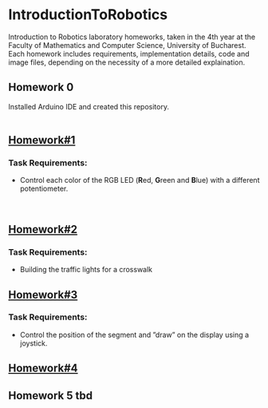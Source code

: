 # IntroductionToRobotics
Introduction to Robotics laboratory homeworks, taken in the 4th year at the Faculty of Mathematics and Computer Science, University of Bucharest. Each homework includes requirements, implementation details, code and image files, depending on the necessity of a more detailed explaination. 

## Homework 0

Installed Arduino IDE and created this repository.<br><br>

## [Homework#1](https://github.com/buku5090/IntroductionToRobotics/tree/main/Homework%231)

### Task Requirements:
 - Control each color of the RGB LED (**R**ed, **G**reen and **B**lue) with a different potentiometer.
<br>

## [Homework#2](https://github.com/buku5090/IntroductionToRobotics/tree/main/Homework%232)
### Task Requirements:
 - Building the traffic lights for a crosswalk

## [Homework#3](https://github.com/buku5090/IntroductionToRobotics/tree/main/Homework%233)
### Task Requirements:
 - Control the position of the segment and ”draw” on the display using a joystick.

## [Homework#4]()

## Homework 5 tbd
